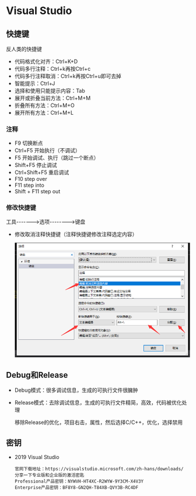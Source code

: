 # Visual Studio

## 快捷键

反人类的快捷键

+ 代码格式化对齐：Ctrl+K+D
+ 代码多行注释：Ctrl+k再按Ctrl+c 
+ 代码多行注释取消：Ctrl+k再按Ctrl+u即可去掉
+ 智能提示：Ctrl+J
+ 选择和使用只能提示内容：Tab
+ 展开或折叠当前方法：Ctrl+M+M
+ 折叠所有方法：Ctrl+M+O
+ 展开所有方法：Ctrl+M+L

### 注释

+ F9 切换断点
+ Ctrl+F5 开始执行（不调试）
+ F5 开始调试、执行（跳过一个断点）
+ Shift+F5 停止调试
+ Ctrl+Shift+F5 重启调试
+ F10 step over
+ F11 step into
+ Shift + F11 step out     

### 修改快捷键

工具------->选项-------->键盘

+ 修改取消注释快捷键（注释快捷键修改注释选定内容）

  ![](images/vs_revise_note.png)

## Debug和Release

+ Debug模式：很多调试信息，生成的可执行文件很臃肿

+ Release模式：去除调试信息，生成的可执行文件精简，高效，代码被优化处理

  移除Release的优化，项目右击，属性，然后选择C/C++，优化，选择禁用

## 密钥

+ 2019 Visual Studio

  ```
  官网下载地址：https://visualstudio.microsoft.com/zh-hans/downloads/
  分享一下专业版和企业版的激活密匙
  Professional产品密钥：NYWVH-HT4XC-R2WYW-9Y3CM-X4V3Y
  Enterprise产品密钥：BF8Y8-GN2QH-T84XB-QVY3B-RC4DF
  ```

  
